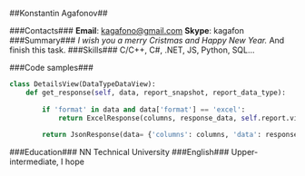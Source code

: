 ##Konstantin Agafonov##

###Contacts###
__Email__: kagafono@gmail.com
__Skype__: kagafon
###Summary###
*I wish you a merry Cristmas and Happy New Year.* And finish this task.
###Skills###
C/C++, C#, .NET, JS, Python, SQL...

###Code samples###
```python
class DetailsView(DataTypeDataView):
    def get_response(self, data, report_snapshot, report_data_type):
        
        if 'format' in data and data['format'] == 'excel':
            return ExcelResponse(columns, response_data, self.report.view_name).get_response()
        
        return JsonResponse(data= {'columns': columns, 'data': response_data}, safe=False)
```
###Education###
NN Technical University
###English###
Upper-intermediate, I hope